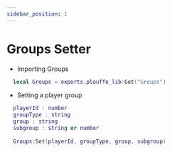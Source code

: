 ```yaml
---
sidebar_position: 1
---
```


# Groups Setter

- Importing Groups
```lua
  local Groups = exports.plouffe_lib:Get("Groups")
```

- Setting a player group
```lua
  playerId : number
  groupType : string
  group : string
  subgroup : string or number
    
  Groups:Set(playerId, groupType, group, subgroup)
```